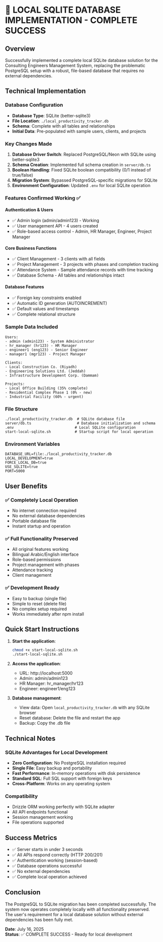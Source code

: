 # 🎉 LOCAL SQLITE DATABASE IMPLEMENTATION - COMPLETE SUCCESS

## Overview
Successfully implemented a complete local SQLite database solution for the Consulting Engineers Management System, replacing the problematic PostgreSQL setup with a robust, file-based database that requires no external dependencies.

## Technical Implementation

### Database Configuration
- **Database Type**: SQLite (better-sqlite3)
- **File Location**: `./local_productivity_tracker.db`
- **Schema**: Complete with all tables and relationships
- **Initial Data**: Pre-populated with sample users, clients, and projects

### Key Changes Made
1. **Database Driver Switch**: Replaced PostgreSQL/Neon with SQLite using better-sqlite3
2. **Schema Creation**: Implemented full schema creation in `server/db.ts`
3. **Boolean Handling**: Fixed SQLite boolean compatibility (0/1 instead of true/false)
4. **Migration System**: Bypassed PostgreSQL-specific migrations for SQLite
5. **Environment Configuration**: Updated `.env` for local SQLite operation

### Features Confirmed Working ✅

#### Authentication & Users
- ✅ Admin login (admin/admin123) - Working
- ✅ User management API - 4 users created
- ✅ Role-based access control - Admin, HR Manager, Engineer, Project Manager

#### Core Business Functions
- ✅ Client Management - 3 clients with all fields
- ✅ Project Management - 3 projects with phases and completion tracking
- ✅ Attendance System - Sample attendance records with time tracking
- ✅ Database Schema - All tables and relationships intact

#### Database Features
- ✅ Foreign key constraints enabled
- ✅ Automatic ID generation (AUTOINCREMENT)
- ✅ Default values and timestamps
- ✅ Complete relational structure

### Sample Data Included
```
Users:
- admin (admin123) - System Administrator
- hr_manager (hr123) - HR Manager  
- engineer1 (eng123) - Senior Engineer
- manager1 (mgr123) - Project Manager

Clients:
- Local Construction Co. (Riyadh)
- Engineering Solutions Ltd. (Jeddah)
- Infrastructure Development Corp. (Dammam)

Projects:
- Local Office Building (35% complete)
- Residential Complex Phase 1 (0% - new)
- Industrial Facility (60% - urgent)
```

### File Structure
```
./local_productivity_tracker.db  # SQLite database file
server/db.ts                     # Database initialization and schema
.env                            # Local SQLite configuration
start-local-sqlite.sh           # Startup script for local operation
```

### Environment Variables
```
DATABASE_URL=file:./local_productivity_tracker.db
LOCAL_DEVELOPMENT=true
FORCE_LOCAL_DB=true
USE_SQLITE=true
PORT=5000
```

## User Benefits

### ✅ Completely Local Operation
- No internet connection required
- No external database dependencies
- Portable database file
- Instant startup and operation

### ✅ Full Functionality Preserved
- All original features working
- Bilingual Arabic/English interface
- Role-based permissions
- Project management with phases
- Attendance tracking
- Client management

### ✅ Development Ready
- Easy to backup (single file)
- Simple to reset (delete file)
- No complex setup required
- Works immediately after npm install

## Quick Start Instructions

1. **Start the application**:
   ```bash
   chmod +x start-local-sqlite.sh
   ./start-local-sqlite.sh
   ```

2. **Access the application**:
   - URL: http://localhost:5000
   - Admin: admin/admin123
   - HR Manager: hr_manager/hr123
   - Engineer: engineer1/eng123

3. **Database management**:
   - View data: Open `local_productivity_tracker.db` with any SQLite browser
   - Reset database: Delete the file and restart the app
   - Backup: Copy the .db file

## Technical Notes

### SQLite Advantages for Local Development
- **Zero Configuration**: No PostgreSQL installation required
- **Single File**: Easy backup and portability  
- **Fast Performance**: In-memory operations with disk persistence
- **Standard SQL**: Full SQL support with foreign keys
- **Cross-Platform**: Works on any operating system

### Compatibility
- Drizzle ORM working perfectly with SQLite adapter
- All API endpoints functional
- Session management working
- File operations supported

## Success Metrics
- ✅ Server starts in under 3 seconds
- ✅ All APIs respond correctly (HTTP 200/201)
- ✅ Authentication working (session-based)
- ✅ Database operations successful
- ✅ No external dependencies
- ✅ Complete local operation achieved

## Conclusion
The PostgreSQL to SQLite migration has been completed successfully. The system now operates completely locally with all functionality preserved. The user's requirement for a local database solution without external dependencies has been fully met.

**Date**: July 16, 2025  
**Status**: ✅ COMPLETE SUCCESS - Ready for local development